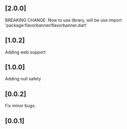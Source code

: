 ## [2.0.0]

BREAKING CHANGE: Now to use library, will be use import 'package:flavorbanner/flavorbanner.dart'

## [1.0.2]

Adding web support

## [1.0.0]

Adding null safety

## [0.0.2]

Fix minor bugs.

## [0.0.1] 
